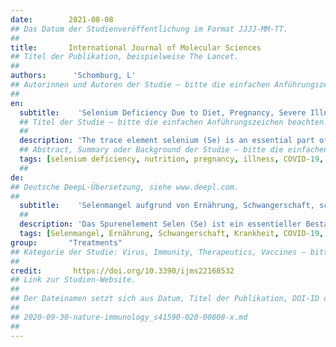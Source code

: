 ```yaml
---
date:        2021-08-08
## Das Datum der Studienveröffentlichung im Format JJJJ-MM-TT.
##
title:       International Journal of Molecular Sciences
## Titel der Publikation, beispielweise The Lancet.
##
authors:      'Schomburg, L'
## Autorinnen und Autoren der Studie – bitte die einfachen Anführungszeichen beachten!
##
en:
  subtitle:    'Selenium Deficiency Due to Diet, Pregnancy, Severe Illness, or COVID-19-A Preventable Trigger for Autoimmune Disease'
  ## Titel der Studie – bitte die einfachen Anführungszeichen beachten!
  ##
  description: 'The trace element selenium (Se) is an essential part of the human diet; moreover, increased health risks have been observed with Se deficiency. A sufficiently high Se status is a prerequisite for adequate immune response, and preventable endemic diseases are known from areas with Se deficiency. Biomarkers of Se status decline strongly in pregnancy, severe illness, or COVID-19, reaching critically low concentrations. Notably, these conditions are associated with an increased risk for autoimmune disease (AID). Positive effects on the immune system are observed with Se supplementation in pregnancy, autoimmune thyroid disease, and recovery from severe illness. However, some studies reported null results; the database is small, and randomized trials are sparse. The current need for research on the link between AID and Se deficiency is particularly obvious for rheumatoid arthritis and type 1 diabetes mellitus. Despite these gaps in knowledge, it seems timely to realize that severe Se deficiency may trigger AID in susceptible subjects. Improved dietary choices or supplemental Se are efficient ways to avoid severe Se deficiency, thereby decreasing AID risk and improving disease course. A personalized approach is needed in clinics and during therapy, while population-wide measures should be considered for areas with habitual low Se intake. Finland has been adding Se to its food chain for more than 35 years—a wise and commendable decision, according to today’s knowledge. It is unfortunate that the health risks of Se deficiency are often neglected, while possible side effects of Se supplementation are exaggerated, leading to disregard for this safe and promising preventive and adjuvant treatment options. This is especially true in the follow-up situations of pregnancy, severe illness, or COVID-19, where massive Se deficiencies have developed and are associated with AID risk, long-lasting health impairments, and slow recovery. '
  ## Abstract, Summary oder Background der Studie – bitte die einfachen Anführungszeichen beachten!
  tags: [selenium deficiency, nutrition, pregnancy, illness, COVID-19, autoimmune disease]
  ##
de: 
## Deutsche DeepL-Übersetzung, siehe www.deepl.com.
##
  subtitle:    'Selenmangel aufgrund von Ernährung, Schwangerschaft, schwerer Krankheit oder COVID-19 - ein vermeidbarer Auslöser für Autoimmunerkrankungen'
  ##
  description: 'Das Spurenelement Selen (Se) ist ein essentieller Bestandteil der menschlichen Ernährung; darüber hinaus wurden erhöhte Gesundheitsrisiken bei Se-Mangel beobachtet. Ein ausreichend hoher Se-Status ist eine Voraussetzung für eine adäquate Immunantwort, und aus Gebieten mit Se-Mangel sind vermeidbare endemische Krankheiten bekannt. Biomarker für den Se-Status nehmen in der Schwangerschaft, bei schweren Erkrankungen oder bei COVID-19 stark ab und erreichen kritisch niedrige Konzentrationen. Diese Zustände sind mit einem erhöhten Risiko für Autoimmunkrankheiten (AID) verbunden. Positive Auswirkungen auf das Immunsystem werden bei einer Se-Supplementierung in der Schwangerschaft, bei Autoimmunerkrankungen der Schilddrüse und bei der Genesung von schweren Krankheiten beobachtet. Einige Studien berichteten jedoch über Null-Ergebnisse; die Datenbasis ist klein, und randomisierte Studien sind spärlich. Der derzeitige Forschungsbedarf über den Zusammenhang zwischen AID und Se-Mangel ist besonders bei rheumatoider Arthritis und Diabetes mellitus Typ 1 offensichtlich. Trotz dieser Wissenslücken scheint es an der Zeit zu erkennen, dass ein schwerer Se-Mangel bei anfälligen Personen AID auslösen kann. Eine verbesserte Ernährung oder die zusätzliche Gabe von Se sind wirksame Mittel zur Vermeidung eines schweren Se-Mangels, wodurch das AID-Risiko gesenkt und der Krankheitsverlauf verbessert werden kann. In den Kliniken und während der Therapie ist ein personalisierter Ansatz erforderlich, während in Gebieten mit gewohnheitsmäßig niedriger Se-Aufnahme bevölkerungsweite Maßnahmen in Betracht gezogen werden sollten. Finnland fügt seiner Nahrungskette seit mehr als 35 Jahren Se zu - nach heutigem Kenntnisstand eine kluge und lobenswerte Entscheidung. Leider werden die gesundheitlichen Risiken eines Se-Mangels oft vernachlässigt, während die möglichen Nebenwirkungen einer Se-Supplementierung übertrieben werden, was dazu führt, dass diese sichere und vielversprechende präventive und adjuvante Behandlungsmöglichkeit nicht beachtet wird. Dies gilt vor allem in den Folgesituationen von Schwangerschaft, schwerer Krankheit oder COVID-19, wo sich ein massiver Se-Mangel entwickelt hat, der mit einem AIDS-Risiko, lang anhaltenden gesundheitlichen Beeinträchtigungen und einer langsamen Genesung verbunden ist.'
  tags: [Selenmangel, Ernährung, Schwangerschaft, Krankheit, COVID-19, Autoimmunerkrankung]
group:       "Treatments"
## Kategorie der Studie: Virus, Immunity, Therapeutics, Vaccines – bitte die Anführungszeichen beachten!
##
credit:       https://doi.org/10.3390/ijms22168532
## Link zur Studien-Website.
##
## Der Dateinamen setzt sich aus Datum, Titel der Publikation, DOI-ID der Studie (nach dem letzten Slash) und der Dateiendung zusammen. Bitte den Unterstrich vor der DOI-ID beachten!
##
## 2020-09-30-nature-immunology_s41590-020-00808-x.md
##
---
```

<object data="{{ page.link }}" style='height:calc(100vh - 400px); width: 100%' type='application/pdf'></object>